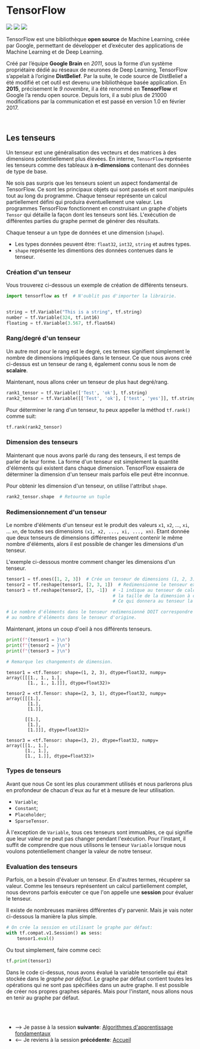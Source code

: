 # TensorFlow
![](https://img.shields.io/badge/version-2.9.1-orange)
![](https://img.shields.io/badge/lastest-2023--02--28-success)
![](https://img.shields.io/badge/contact-dr.mokira%40gmail.com-red)

TensorFlow est une bibliothèque **open source** de Machine Learning, créée par Google, permettant de développer et d’exécuter des applications de Machine Learning et de Deep Learning.<br/>

Créé par l’équipe **Google Brain** en *2011*, sous la forme d’un système propriétaire dédié au réseaux de neurones de Deep Learning, TensorFlow s’appelait à l’origine **DistBelief**. Par la suite, le code source de DistBelief a été modifié et cet outil est devenu une bibliothèque basée application. En **2015**, précisement le *9 novembre*, il a été renommé en **TensorFlow** et Google l’a rendu open source. Depuis lors, il a subi plus de 21000 modifications par la communication et est passé en version 1.0 en février 2017.

<br/>

## Les tenseurs
Un tenseur est une généralisation des vecteurs et des matrices à des dimensions potentiellement plus élevées. En interne, `TensorFlow` représente les tenseurs comme des tableaux à **n-dimensions** contenant des données de type de base. <br/>

Ne sois pas surpris que les tenseurs soient un aspect fondamental de TensorFlow. Ce sont les principaux objets qui sont passés et sont manipulés tout au long du programme. Chaque tenseur représente un calcul partiellement défini qui produira éventuellement une valeur. Les programmes TensorFlow fonctionnent en construisant un graphe d'objets `Tensor` qui détaille la façon dont les tenseurs sont liés.
L'exécution de différentes parties du graphe permet de générer des résultats.<br/>

Chaque tenseur a un type de données et une dimension (`shape`).
- Les types données peuvent être: `float32`, `int32`, `string` et autres types.
- `shape` représente les dimentions des données contenues dans le tenseur.

### Création d'un tenseur
Vous trouverez ci-dessous un exemple de création de différents tenseurs.

```python
import tensorflow as tf  # N'oublit pas d'importer la librairie.


string = tf.Variable("This is a string", tf.string)
number = tf.Variable(324, tf.int16)
floating = tf.Variable(3.567, tf.float64)

```

### Rang/degré d'un tenseur
Un autre mot pour le rang est le degré, ces termes signifient simplement le nombre de dimensions impliquées dans le tenseur. Ce que nous avons créé ci-dessus est un tenseur de rang `0`, également connu sous le nom de **scalaire**.<br/>

Maintenant, nous allons créer un tenseur de plus haut degré/rang.

```python
rank1_tensor = tf.Variable(['Test', 'ok'], tf.string)
rank2_tensor = tf.Variable([['Test', 'ok'], ['test', 'yes']], tf.string)

```

Pour déterminer le rang d'un tenseur, tu peux appeller la méthod `tf.rank()` comme suit:

```python
tf.rank(rank2_tensor)

```

### Dimension des tenseurs
Maintenant que nous avons parlé du rang des tenseurs, il est temps de parler de leur forme. La forme d'un tenseur est simplement la quantité d'éléments qui existent dans chaque dimension. TensorFlow essaiera de déterminer la dimension d'un tenseur mais parfois elle peut être inconnue.<br/>

Pour obtenir les dimension d'un tenseur, on utilise l'attribut `shape`.

```python
rank2_tensor.shape  # Retourne un tuple

```

### Redimensionnement d'un tenseur
Le nombre d'éléments d'un tenseur est le produit des valeurs `x1`, `x2`, ..., `xi`, ... `xn`, de toutes ses dimensions `(x1, x2, ..., xi, ..., xn)`. Etant donnée que deux tenseurs de dimensions différentes peuvent contenir le même nombre d'éléments, alors il est possible de changer les dimensions d'un tenseur. <br/>

L'exemple ci-dessous montre comment changer les dimensions d'un tenseur.

```python
tensor1 = tf.ones([1, 2, 3])  # Crée un tenseur de dimensions (1, 2, 3) remplit de 1.
tensor2 = tf.reshape(tensor1, [2, 3, 1])  # Redimensionne le tenseur existant en (2, 3, 1).
tensor3 = tf.reshape(tensor2, [3, -1])  # -1 indique au tenseur de calculer 
                                        # la taille de la dimension à cet endroit. 
                                        # Ce qui donnera au tenseur la forme [3, 3].

# Le nombre d'éléments dans le tenseur redimensionné DOIT correspondre 
# au nombre d'éléments dans le tenseur d'origine.

```

Maintenant, jetons un coup d'oeil à nos différents tenseurs.

```python
print(f"{tensor1 = }\n")
print(f"{tensor2 = }\n")
print(f"{tensor3 = }\n")

# Remarque les changements de dimension.

```

```
tensor1 = <tf.Tensor: shape=(1, 2, 3), dtype=float32, numpy=
array([[[1., 1., 1.],
        [1., 1., 1.]]], dtype=float32)>

tensor2 = <tf.Tensor: shape=(2, 3, 1), dtype=float32, numpy=
array([[[1.],
        [1.],
        [1.]],

       [[1.],
        [1.],
        [1.]]], dtype=float32)>

tensor3 = <tf.Tensor: shape=(3, 2), dtype=float32, numpy=
array([[1., 1.],
       [1., 1.],
       [1., 1.]], dtype=float32)>

```

### Types de tenseurs
Avant que nous Ce sont les plus couramment utilisés et nous parlerons plus en profondeur de chacun d'eux au fur et à mesure de leur utilisation.

- `Variable`;
- `Constant`;
- `Placeholder`;
- `SparseTensor`.

À l'exception de `Variable`, tous ces tenseurs sont immuables, ce qui signifie que leur valeur ne peut pas changer pendant l'exécution. Pour l'instant, il suffit de comprendre que nous utilisons le tenseur `Variable` lorsque nous voulons potentiellement changer la valeur de notre tenseur.


### Evaluation des tenseurs
Parfois, on a besoin d'évaluer un tenseur. En d'autres termes, récupérer sa valeur. Comme les tenseurs représentent un calcul partiellement complet, nous devrons parfois exécuter ce que l'on appelle une **session** pour évaluer le tenseur. <br/>

Il existe de nombreuses manières différentes d'y parvenir. Mais je vais noter ci-dessous la manière la plus simple.

```python
# On crée la session en utilisant le graphe par défaut:
with tf.compat.v1.Session() as sess: 
    tensor1.eval()

```

Ou tout simplement, faire comme ceci:

```python
tf.print(tensor1)

```

Dans le code ci-dessus, nous avons évalué la variable tensorielle qui était stockée dans le *graphe par défaut*. Le graphe par défaut contient toutes les opérations qui ne sont pas spécifiées dans un autre graphe. Il est possible de créer nos propres graphes séparés. Mais pour l'instant, nous allons nous en tenir au graphe par défaut.

<br/>
<br/>

- --> Je passe à la session **suivante**: [Algorithmes d'apprentissage fondamentaux](./core_learning_algorithms/README.md)
- <-- Je reviens à la session **précédente**: [Accueil](../)
